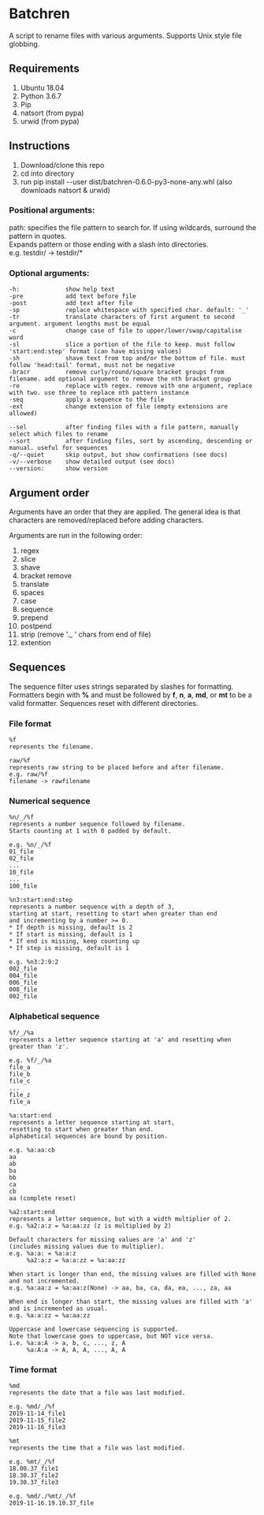 # Batchren

A script to rename files with various arguments. Supports Unix style file globbing.

## Requirements
1. Ubuntu 18.04
2. Python 3.6.7
3. Pip
4. natsort (from pypa)
5. urwid (from pypa)

## Instructions
1. Download/clone this repo
2. cd into directory
3. run pip install --user dist/batchren-0.6.0-py3-none-any.whl (also downloads natsort & urwid)


### Positional arguments:
path: specifies the file pattern to search for. If using wildcards, surround the pattern in quotes.  
Expands pattern or those ending with a slash into directories.  
e.g. testdir/ -> testdir/\*

### Optional arguments:  
```
-h:             show help text
-pre            add text before file
-post           add text after file
-sp             replace whitespace with specified char. default: '_'
-tr             translate characters of first argument to second argument. argument lengths must be equal
-c              change case of file to upper/lower/swap/capitalise word
-sl             slice a portion of the file to keep. must follow 'start:end:step' format (can have missing values)
-sh             shave text from top and/or the bottom of file. must follow 'head:tail' format, must not be negative
-bracr          remove curly/round/square bracket groups from filename. add optional argument to remove the nth bracket group
-re             replace with regex. remove with one argument, replace with two. use three to replace nth pattern instance
-seq            apply a sequence to the file
-ext            change extension of file (empty extensions are allowed)

--sel           after finding files with a file pattern, manually select which files to rename
--sort          after finding files, sort by ascending, descending or manual. useful for sequences
-q/--quiet      skip output, but show confirmations (see docs)  
-v/--verbose    show detailed output (see docs)  
--version:      show version  
```


## Argument order
Arguments have an order that they are applied. The general idea is that 
characters are removed/replaced before adding characters.

Arguments are run in the following order:
1. regex
2. slice
3. shave
4. bracket remove
5. translate
6. spaces
7. case
8. sequence
9. prepend
10. postpend
11. strip (remove '._ ' chars from end of file)
12. extention


## Sequences
The sequence filter uses strings separated by slashes for formatting. Formatters begin with **%** and must be followed by **f**, **n**, **a**, **md**, or **mt** to be a valid formatter. Sequences reset with different directories.

### File format
```
%f
represents the filename.

raw/%f
represents raw string to be placed before and after filename.
e.g. raw/%f
filename -> rawfilename
```

### Numerical sequence
```
%n/_/%f
represents a number sequence followed by filename.
Starts counting at 1 with 0 padded by default.

e.g. %n/_/%f
01_file
02_file
...
10_file
...
100_file

%n3:start:end:step
represents a number sequence with a depth of 3,  
starting at start, resetting to start when greater than end
and incrementing by a number >= 0.  
* If depth is missing, default is 2 
* If start is missing, default is 1 
* If end is missing, keep counting up
* If step is missing, default is 1

e.g. %n3:2:9:2
002_file
004_file
006_file
008_file
002_file
```

### Alphabetical sequence
```
%f/_/%a
represents a letter sequence starting at 'a' and resetting when greater than 'z'.

e.g. %f/_/%a
file_a
file_b
file_c
...
file_z
file_a

%a:start:end
represents a letter sequence starting at start, 
resetting to start when greater than end.  
alphabetical sequences are bound by position.

e.g. %a:aa:cb
aa
ab
ba
bb
ca
cb
aa (complete reset)

%a2:start:end
represents a letter sequence, but with a width multiplier of 2.
e.g. %a2:a:z = %a:aa:zz (z is multiplied by 2)

Default characters for missing values are 'a' and 'z' 
(includes missing values due to multiplier).
e.g. %a:a: = %a:a:z
     %a2:a:z = %a:a:zz = %a:aa:zz

When start is longer than end, the missing values are filled with None
and not incremented.
e.g. %a:aa:z = %a:aa:z(None) -> aa, ba, ca, da, ea, ..., za, aa

When end is longer than start, the missing values are filled with 'a'
and is incremented as usual.
e.g. %a:a:zz = %a:aa:zz

Uppercase and lowercase sequencing is supported.
Note that lowercase goes to uppercase, but NOT vice versa.
i.e. %a:a:A -> a, b, c, ..., z, A
     %a:A:a -> A, A, A, ..., A, A
```

### Time format
```
%md
represents the date that a file was last modified.

e.g. %md/_/%f
2019-11-14_file1
2019-11-15_file2
2019-11-16_file3

%mt
represents the time that a file was last modified. 

e.g. %mt/_/%f
18.00.37_file1
18.30.37_file2
19.30.37_file3

e.g. %md/./%mt/_/%f
2019-11-16.19.10.37_file
```